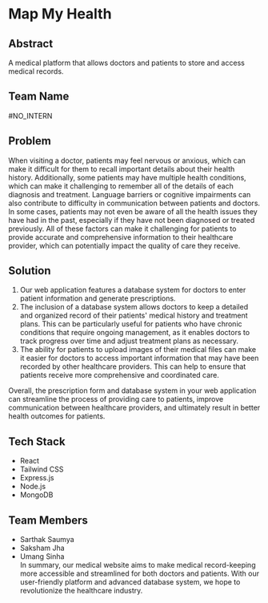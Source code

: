 # Map My Health

## Abstract

A medical platform that allows doctors and patients to store and access medical records.


## Team Name

#NO_INTERN


## Problem

When visiting a doctor, patients may feel nervous or anxious, which can make it difficult for them to recall important details about their health history. Additionally, some patients may have multiple health conditions, which can make it challenging to remember all of the details of each diagnosis and treatment. Language barriers or cognitive impairments can also contribute to difficulty in communication between patients and doctors. In some cases, patients may not even be aware of all the health issues they have had in the past, especially if they have not been diagnosed or treated previously. All of these factors can make it challenging for patients to provide accurate and comprehensive information to their healthcare provider, which can potentially impact the quality of care they receive.


## Solution

1. Our web application features a database system for doctors to enter patient information and generate prescriptions.
2. The inclusion of a database system allows doctors to keep a detailed and organized record of their patients' medical history and treatment plans. This can be particularly useful for patients who have chronic conditions that require ongoing management, as it enables doctors to track progress over time and adjust treatment plans as necessary.
3. The ability for patients to upload images of their medical files can make it easier for doctors to access important information that may have been recorded by other healthcare providers. This can help to ensure that patients receive more comprehensive and coordinated care.

Overall, the prescription form and database system in your web application can streamline the process of providing care to patients, improve communication between healthcare providers, and ultimately result in better health outcomes for patients.


## Tech Stack

- React
- Tailwind CSS
- Express.js
- Node.js
- MongoDB


## Team Members

- Sarthak Saumya
- Saksham Jha
- Umang Sinha
  <br>
  In summary, our medical website aims to make medical record-keeping more accessible and streamlined for both doctors and patients. With our user-friendly platform and advanced database system, we hope to revolutionize the healthcare industry.

